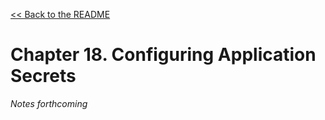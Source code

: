 [&lt;&lt; Back to the README](README.md)

# Chapter 18. Configuring Application Secrets

*Notes forthcoming*